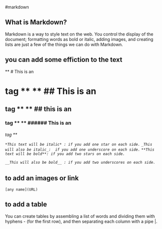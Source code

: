#markdown
## What is Markdown?
Markdown is a way to style text on the web. You control the display of the document; formatting words as bold or italic, adding images, and creating lists are just a few of the things we can do with Markdown.



## you can add some effiction to the text
 ** # This is an <h1> tag **
 ** ## This is an <h2> tag **
 ** ## this is an <h3> tag **
** ###### This is an <h6> tag **

```*This text will be italic* : if you add one star on each side.```
```_This will also be italic_:  if you add one underscore on each side.```
```**This text will be bold**: if you add two stars on each side.```

```__This will also be bold__ : if you add two underscores on each side.```


## to add an images or link
``` [any name](URL)  ```

## to add a table
You can create tables by assembling a list of words and dividing them with hyphens - (for the first row), and then separating each column with a pipe |.
